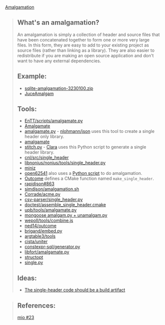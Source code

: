 [Amalgamation](https://github.com/EQ4/JUCEAmalgam#whats-an-amalgamation)
>## What's an amalgamation?
>
>An amalgamation is simply a collection of header and source files that have been concatenated together to form one or more very large files. In this form, they are easy to add to your existing project as source files (rather than linking as a library). They are also easier to redistribute if you are making an open source application and don't want to have any external dependencies.
>
>## Example:
>* [sqlite-amalgamation-3230100.zip](http://sqlite.org/2018/sqlite-amalgamation-3230100.zip)
>* [JuceAmalgam](https://github.com/vinniefalco/DSPFilters/tree/master/shared/JuceAmalgam)
>
>## Tools:
>* [EnTT/scripts/amalgamate.py](https://github.com/skypjack/entt/blob/master/scripts/amalgamate.py)
>* [Amalgamate](https://github.com/vinniefalco/Amalgamate)
>* [amalgamate.py](https://github.com/edlund/amalgamate) - [nlohmann/json](https://github.com/nlohmann/json/tree/develop/third_party/amalgamate) uses this tool to create a single header only library.
>* [amalgamate](https://gitlab.com/DerManu/QCustomPlot/blob/master/amalgamate)
>* [stitch.py](https://github.com/catchorg/Clara/blob/master/scripts/stitch.py) - [Clara](https://github.com/catchorg/Clara) uses this Python script to generate a single header library.
>* [cnl/src/single_header](https://github.com/johnmcfarlane/cnl/blob/develop/src/single_header/CMakeLists.txt)
>* [libnonius/nonius/tools/single_header.py](https://github.com/libnonius/nonius/blob/devel/tools/single_header.py)
>* [miniz](https://github.com/richgel999/miniz/blob/master/amalgamate.sh)
>* [open62541](https://github.com/open62541/open62541/blob/master/CMakeLists.txt#L798-L822) also uses a [Python script](https://github.com/open62541/open62541/blob/master/tools/amalgamate.py) to do amalgamation. 
>* [Outcome](https://github.com/ned14/outcome/blob/develop/CMakeLists.txt#L50) defines a CMake function named `make_single_header`.
>* [rapidjson#863](https://github.com/Tencent/rapidjson/issues/863)
>* [simdjson/amalgamation.sh](https://github.com/lemire/simdjson/blob/master/amalgamation.sh)
>* [Corrade/acme.py](https://github.com/mosra/corrade/blob/master/src/acme/acme.py)
>* [csv-parser/single_header.py](https://github.com/vincentlaucsb/csv-parser/blob/master/single_header.py)
>* [doctest/assemble_single_header.cmake](https://github.com/onqtam/doctest/blob/master/scripts/cmake/assemble_single_header.cmake)
>* [upb/tools/amalgamate.py](https://github.com/protocolbuffers/upb/blob/master/tools/amalgamate.py)
>* [mongoose amalgam.py + unamalgam.py](https://github.com/cesanta/mongoose/tree/master/tools)
>* [wepoll/tools/combine.js](https://github.com/piscisaureus/wepoll/blob/master/tools/combine.js)
>* [ned14/outcome](https://github.com/ned14/outcome/tree/develop/single-header)
>* [brigand/embed.py](https://github.com/edouarda/brigand/blob/master/script/embed.py)
>* [argtable3/tools](https://github.com/argtable/argtable3/tree/master/tools)
>* [cista/uniter](https://github.com/felixguendling/cista/blob/master/tools/uniter/uniter.cc)
>* [constexpr-sql/generator.py](https://github.com/mkitzan/constexpr-sql)
>* [libfort/amalgamate.py](https://github.com/seleznevae/libfort/blob/develop/amalgamate.py)
>* [structopt](https://github.com/p-ranav/structopt/tree/master/utils/amalgamate)
>* [single.py](https://github.com/soasis/text/blob/main/single/single.py)
>
>## Ideas:
>* [The single-header code should be a build artifact](https://github.com/lemire/simdjson/issues/106)
>

>## References:
>[mio #23](https://github.com/mandreyel/mio/issues/23)

